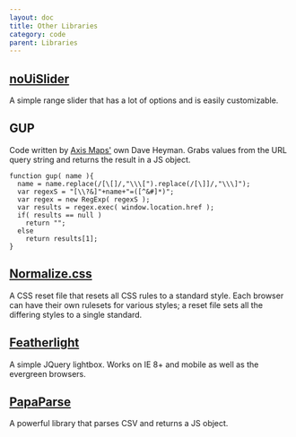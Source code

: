 ```yaml
---
layout: doc
title: Other Libraries
category: code
parent: Libraries
---
```


## [noUiSlider](https://refreshless.com/nouislider/)

A simple range slider that has a lot of options and is easily customizable.

## GUP

Code written by [Axis Maps'](http://www.axismaps.com) own Dave Heyman. Grabs values from the URL query string and returns the result in a JS object.

```
function gup( name ){
  name = name.replace(/[\[]/,"\\\[").replace(/[\]]/,"\\\]");
  var regexS = "[\\?&]"+name+"=([^&#]*)";
  var regex = new RegExp( regexS );
  var results = regex.exec( window.location.href );
  if( results == null )
    return "";
  else
    return results[1];
}
```

## [Normalize.css](https://necolas.github.io/normalize.css/)

A CSS reset file that resets all CSS rules to a standard style. Each browser can have their own rulesets for various styles; a reset file sets all the differing styles to a single standard.

## [Featherlight](http://noelboss.github.io/featherlight/)

A simple JQuery lightbox. Works on IE 8+ and mobile as well as the evergreen browsers.

## [PapaParse](http://papaparse.com/)

A powerful library that parses CSV and returns a JS object.
